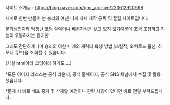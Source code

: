 사이트 소개글 : https://blog.naver.com/gmr_archive/223612920698

재미로 한번 만들어 본 승리의 여신 니케 자체 제작 공략 및 꿀팁 사이트입니다.

문과생인지라 엄청난 코딩 실력이나 배경지식은 갖고 있지 않기때문에 조금 조잡하고 기능이 우월하지는 않지만

그래도 간단하게나마 승리의 여신 니케의 캐릭터 육성 방법 (스킬작, 오버로드 옵션, 하모니 큐브)을 조회할 수 있습니다.

(사실 html이라 코딩이라 하기도....)

*모든 이미지 리소스는 공식 라운지, 공식 홈페이지, 공식 SNS 채널에서 수집 및 활용 했습니다.

*문제 시 바로 배포 중지 및 삭제할 예정이니 관련 사항이 있다면 바로 전달 부탁드립니다.
